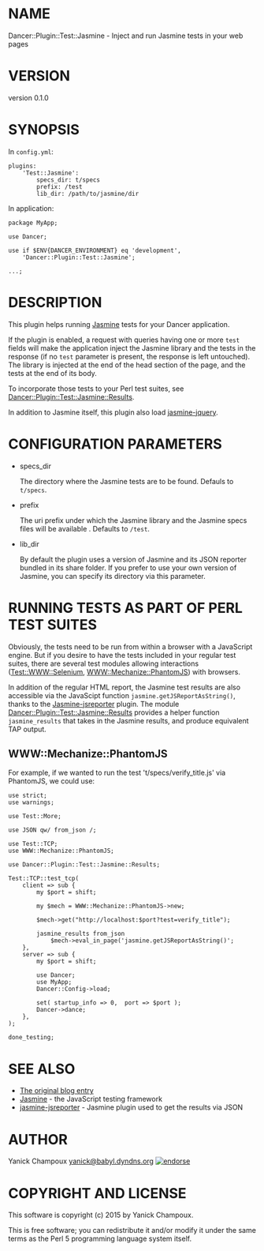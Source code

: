 # NAME

Dancer::Plugin::Test::Jasmine - Inject and run Jasmine tests in your web pages

# VERSION

version 0.1.0

# SYNOPSIS

In `config.yml`:

    plugins:
        'Test::Jasmine':
            specs_dir: t/specs
            prefix: /test
            lib_dir: /path/to/jasmine/dir

In application:

    package MyApp;

    use Dancer;

    use if $ENV{DANCER_ENVIRONMENT} eq 'development', 
        'Dancer::Plugin::Test::Jasmine';

    ...;

# DESCRIPTION

This plugin helps running [Jasmine](http://jasmine.github.io) tests for your Dancer application.

If the plugin is enabled, a request with queries having one or more `test` fields will
make the application inject the Jasmine library and the tests in the response (if no `test`
parameter is present, the response is left untouched). The library is injected
at the end of the head section of the page, and the tests at the end of its body.

To incorporate those tests to your Perl test suites, see
[Dancer::Plugin::Test::Jasmine::Results](https://metacpan.org/pod/Dancer::Plugin::Test::Jasmine::Results).

In addition to Jasmine itself, this plugin also load
[jasmine-jquery](https://github.com/velesin/jasmine-jquery).

# CONFIGURATION PARAMETERS

- specs\_dir 

    The directory where the Jasmine tests are to be found.  Defauls to `t/specs`.

- prefix

    The uri prefix under which the Jasmine library and the Jasmine
    specs files will be available . Defaults to `/test`.

- lib\_dir

    By default the plugin uses a version of Jasmine and its JSON reporter bundled
    in its share folder. If you prefer to use your own version of 
    Jasmine, you can specify its directory via this parameter.

# RUNNING TESTS AS PART OF PERL TEST SUITES

Obviously, the tests need to be run from within 
a browser with a JavaScript engine. But if you desire to have the
tests included in your regular test suites, there are
several test modules allowing interactions ([Test::WWW::Selenium](https://metacpan.org/pod/Test::WWW::Selenium),
[WWW::Mechanize::PhantomJS](https://metacpan.org/pod/WWW::Mechanize::PhantomJS)) with browsers. 

In addition of the regular HTML report, the Jasmine test results are also
accessible via the JavaScipt function `jasmine.getJSReportAsString()`,
thanks to the 
[Jasmine-jsreporter](https://github.com/detro/jasmine-jsreporter) plugin. The module [Dancer::Plugin::Test::Jasmine::Results](https://metacpan.org/pod/Dancer::Plugin::Test::Jasmine::Results) 
provides a helper function `jasmine_results` that takes in the Jasmine results, and
produce equivalent TAP output.

## WWW::Mechanize::PhantomJS

For example, if we wanted to run the test 't/specs/verify\_title.js' via 
PhantomJS, we could use:

    use strict;
    use warnings;

    use Test::More;

    use JSON qw/ from_json /;

    use Test::TCP;
    use WWW::Mechanize::PhantomJS;

    use Dancer::Plugin::Test::Jasmine::Results;

    Test::TCP::test_tcp(
        client => sub {
            my $port = shift;

            my $mech = WWW::Mechanize::PhantomJS->new;

            $mech->get("http://localhost:$port?test=verify_title");

            jasmine_results from_json
                $mech->eval_in_page('jasmine.getJSReportAsString()'; 
        },
        server => sub {
            my $port = shift;

            use Dancer;
            use MyApp;
            Dancer::Config->load;

            set( startup_info => 0,  port => $port );
            Dancer->dance;
        },
    );

    done_testing;

# SEE ALSO

- [The original blog entry](http://techblog.babyl.ca/entry/dancer-jasmine)
- [Jasmine](http://jasmine.github.io/) - the JavaScript testing framework
- [jasmine-jsreporter](https://github.com/detro/jasmine-jsreporter) - Jasmine plugin used to get the results via JSON

# AUTHOR

Yanick Champoux <yanick@babyl.dyndns.org> [![endorse](http://api.coderwall.com/yanick/endorsecount.png)](http://coderwall.com/yanick)

# COPYRIGHT AND LICENSE

This software is copyright (c) 2015 by Yanick Champoux.

This is free software; you can redistribute it and/or modify it under
the same terms as the Perl 5 programming language system itself.
